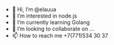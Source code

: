 - 👋 Hi, I’m @elauua
- 👀 I’m interested in node.js
- 🌱 I’m currently learning Golang
- 💞️ I’m looking to collaborate on ...
- 📫 How to reach me +7(771)534 30 37

<!---
elauua/elauua is a ✨ special ✨ repository because its `README.md` (this file) appears on your GitHub profile.
You can click the Preview link to take a look at your changes.
--->
